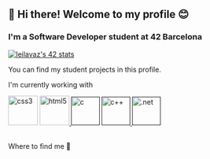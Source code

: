 <h2>👋 Hi there! Welcome to my profile 😊</h2>

<h3>I'm a Software Developer student at 42 Barcelona</h3>

<a href="https://github.com/JaeSeoKim/badge42"><img src="https://badge42.vercel.app/api/v2/clg46e5k1004408l9mk7qie53/stats?cursusId=21&coalitionId=206" alt="leilavaz's 42 stats" /></a>

You can find my student projects in this profile.

I'm currently working with

<p align="left>
          <a href="https://www.w3schools.com/css/" target="_blank"> <img src="https://www.svgrepo.com/show/353623/css-3.svg" alt="css3" width="60" height="60"/> </a> 
          <a href="https://www.w3.org/html/" target="_blank"> <img src="https://www.svgrepo.com/show/353884/html-5.svg" alt="html5" width="60" height="60"/> </a>
          <a href="" target="_blank"> <img src="https://www.svgrepo.com/show/353528/c.svg" alt="c" width="58" height="58"/></a>
          <a href="" target="_blank"> <img src="https://www.svgrepo.com/show/353614/c-plusplus.svg" alt="c++" width="58" height="58"/> </a>
          <a href="" target="_blank"> <img src="https://www.svgrepo.com/show/353668/dotnet.svg" alt=".net" width="58" height="58"/> </a>
</p>

<br>
Where to find me 🔎
<br>                                                                                                                                
<br>
<p>                                                                                                                           
<a href="https://www.linkedin.com/in/leila-vazquez/" target="blank"><img align="center" src="https://img.shields.io/badge/LinkedIn-0077B5?style=for-the-badge&logo=linkedin&logoColor=white" alt=""/></a>

<a href="mailto:leilavazquez7021@gmail.com " target="blank"><img align="center" src="https://img.shields.io/badge/Gmail-D14836?style=for-the-badge&logo=gmail&logoColor=white" alt="" /></a>
</p>
<!---
LeilaVazquez/LeilaVazquez is a ✨ special ✨ repository because its `README.md` (this file) appears on your GitHub profile.
You can click the Preview link to take a look at your changes.
--->

